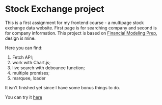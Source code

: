 # Stock Exchange project

This is a first assignment for my frontend course - a multipage stock exchange data website. First page is for searching company and second is for company information.
This project is based on [Financial Modeling Prep](https://site.financialmodelingprep.com/), design is mine.

Here you can find:

1. Fetch API;
2. work with Chart.js;
3. live search with debounce function;
4. multiple promises;
5. marquee, loader

It isn't finished yet since I have some bonus things to do.

You can try it [here](https://stock-exchange-project.pages.dev//)
